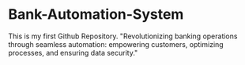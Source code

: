 # Bank-Automation-System
This is my first Github Repository.
"Revolutionizing banking operations through seamless automation: empowering customers, optimizing processes, and ensuring data security."
